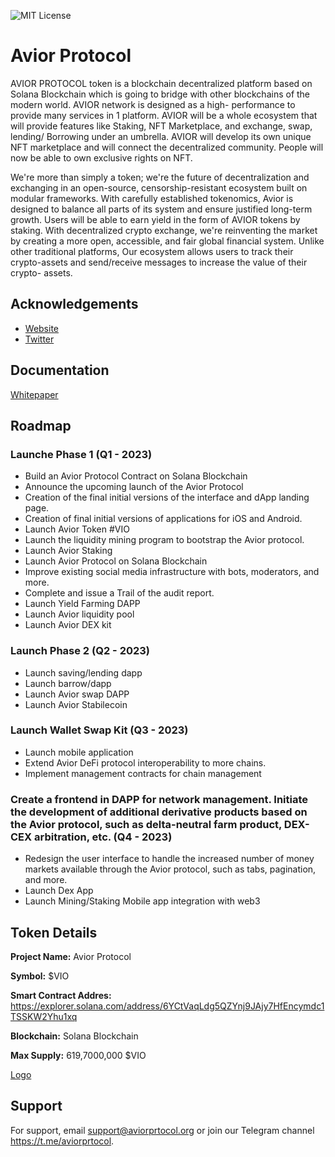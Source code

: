 
![MIT License](https://img.shields.io/badge/Avior%20Protocol-High--Powered%20Solana--Chain%20Protocol-red)


# Avior Protocol

AVIOR PROTOCOL token is a blockchain decentralized platform based on Solana Blockchain which is going to bridge with other blockchains of the modern world. AVIOR network is designed as a high- performance to provide many services in 1 platform. AVIOR will be a whole ecosystem that will provide features like Staking, NFT Marketplace, and exchange, swap, lending/ Borrowing under an umbrella. AVIOR will develop its own unique NFT marketplace and will connect the decentralized community. People will now be able to own exclusive rights on NFT.

We're more than simply a token; we're the future of decentralization and exchanging in an open-source, censorship-resistant ecosystem built on modular frameworks. With carefully established tokenomics, Avior is designed to balance all parts of its system and ensure justified long-term growth. Users will be able to earn yield in the form of AVIOR tokens by staking. With decentralized crypto exchange, we're reinventing the market by creating a more open, accessible, and fair global financial system. Unlike other traditional platforms, Our ecosystem allows users to track their crypto-assets and send/receive messages to increase the value of their crypto- assets.

 
## Acknowledgements

 - [Website](https://aviorprotocol.org)
 - [Twitter](https://twitter.com/aviorprotocol)


## Documentation

[Whitepaper](https://drive.google.com/file/d/10ENPEAb43lM_oA-W6Ebf-D6spFU1IjY9/view?usp=sharing&utm_campaign=Weekly%20newsletter%20of%20Avior%20Protocol&utm_medium=email&utm_source=Revue%20newsletter)


## Roadmap

### Launche Phase 1 (Q1 - 2023)
- Build an Avior Protocol Contract on Solana Blockchain
- Announce the upcoming launch of the Avior Protocol
- Creation of the final initial versions of the interface and dApp landing page.
- Creation of final initial versions of applications for iOS and Android.
- Launch Avior Token #VIO
- Launch the liquidity mining program to bootstrap the Avior protocol.
- Launch Avior Staking 
- Launch Avior Protocol on Solana Blockchain
- Improve existing social media infrastructure with bots, moderators, and more.
- Complete and issue a Trail of the audit report.
- Launch Yield Farming DAPP
- Launch Avior liquidity pool
- Launch Avior DEX kit

### Launch Phase 2 (Q2 - 2023)

- Launch saving/lending dapp
- Launch barrow/dapp
- Launch Avior swap DAPP
- Launch Avior Stabilecoin 

### Launch Wallet Swap Kit (Q3 - 2023)

- Launch mobile application
- Extend Avior DeFi protocol interoperability to more chains.
- Implement management contracts for chain management 

### Create a frontend in DAPP for network management. Initiate the development of additional derivative products based on the Avior protocol, such as delta-neutral farm product, DEX-CEX arbitration, etc. (Q4 - 2023)

- Redesign the user interface to handle the increased number of money markets available through the Avior protocol, such as tabs, pagination, and more.
- Launch Dex App
- Launch Mining/Staking Mobile app integration with web3 
## Token Details

**Project Name:** Avior Protocol

**Symbol:** $VIO

**Smart Contract Addres:** https://explorer.solana.com/address/6YCtVaqLdg5QZYnj9JAjy7HfEncymdc1TSSKW2Yhu1xq

**Blockchain:** Solana Blockchain

**Max Supply:** 619,7000,000 $VIO


[Logo](https://drive.google.com/file/d/1SmtZt8NZx-atFvyy-nFcyjxYja2KBzLp/view?usp=sharing)




## Support

For support, email support@aviorprtocol.org or join our Telegram channel https://t.me/aviorprtocol.


